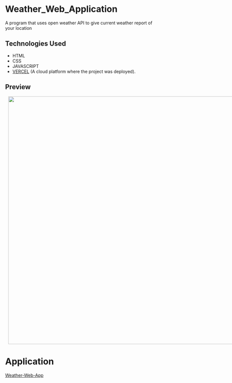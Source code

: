 # Weather_Web_Application
A program that uses open weather API to give current weather report of your location

## Technologies Used
  - HTML
  - CSS
  - JAVASCRIPT
  - [VERCEL](https://vercel.com/home) (A cloud platform where the project was deployed).


## Preview
<div style="display:flex">
     <div style="flex:1;padding-left:10px;">
          <img src= ![Demo App Weather](https://github.com/AL-Morchid-Chaymae/The-Weather-Web-App/assets/120697707/0f171223-016d-40ae-bd0d-2dba940fd71a) width="800"/>
     </div>
</div>

# Application 

[Weather-Web-App]()
